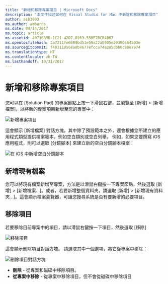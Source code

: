 ```yaml
---
title: "新增和移除專案項目 | Microsoft Docs"
description: "本文件描述如何在 Visual Studio for Mac 中新增和移除專案項目"
author: asb3993
ms.author: amburns
ms.date: 04/14/2017
ms.topic: article
ms.assetid: 4071689D-1C21-42D7-8963-550E7BCB4B67
ms.openlocfilehash: 2a7211fe6989bd51e59a22a0905e29300c64503e
ms.sourcegitcommit: f40311056ea0b4677efcca74a285dbb0ce0e7974
ms.translationtype: HT
ms.contentlocale: zh-TW
ms.lasthandoff: 10/31/2017
---
```

# <a name="adding-and-removing-project-items"></a>新增和移除專案項目

您可以在 [Solution Pad] 的專案節點上按一下滑鼠右鍵，並瀏覽至 [新增] > [新增檔案]，以將新的專案項目新增至您的專案中：

![新增專案項目](media/add-and-remove-project-items-image1.png)

這會顯示 [新增檔案] 對話方塊，其中除了預設範本之外，還會根據您所建立的應用程式類型提供檔案範本，例如空白類別或空白列舉。 例如，如果您要撰寫 iOS 應用程式，則可以選取 [分鏡腳本] 來建立新的空白分鏡腳本檔案：

![在 iOS 中新增空白分鏡腳本](media/add-and-remove-project-items-image2.png)

## <a name="adding-existing-files"></a>新增現有檔案

您可以將現有檔案新增至專案，方法是以滑鼠右鍵按一下專案節點，然後選取 [新增] > [新增檔案...]。或者，若要新增整個資料夾，請選取 [新增] > [新增現有資料夾...]。這會顯示檔案瀏覽器，可讓您搜尋系統是否有要新增的必要項目。


## <a name="removing-items"></a>移除項目

若要移除目前專案中的項目，請以滑鼠右鍵按一下項目，然後選取 [移除]

![移除項目](media/add-and-remove-project-items-image3.png)

這會顯示刪除項目對話方塊。 請選取其中一個選項，將它從專案中移除：

![刪除項目對話方塊](media/add-and-remove-project-items-image4.png)

* **刪除** - 從專案和磁碟中移除項目。
* **從專案中移除** - 從專案中移除項目，但不會從磁碟中移除項目 